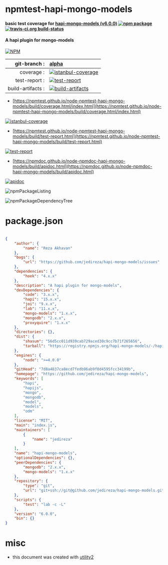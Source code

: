 # npmtest-hapi-mongo-models

#### basic test coverage for  [hapi-mongo-models (v6.0.0)](https://github.com/jedireza/hapi-mongo-models)  [![npm package](https://img.shields.io/npm/v/npmtest-hapi-mongo-models.svg?style=flat-square)](https://www.npmjs.org/package/npmtest-hapi-mongo-models) [![travis-ci.org build-status](https://api.travis-ci.org/npmtest/node-npmtest-hapi-mongo-models.svg)](https://travis-ci.org/npmtest/node-npmtest-hapi-mongo-models)

#### A hapi plugin for mongo-models

[![NPM](https://nodei.co/npm/hapi-mongo-models.png?downloads=true&downloadRank=true&stars=true)](https://www.npmjs.com/package/hapi-mongo-models)

| git-branch : | [alpha](https://github.com/npmtest/node-npmtest-hapi-mongo-models/tree/alpha)|
|--:|:--|
| coverage : | [![istanbul-coverage](https://npmtest.github.io/node-npmtest-hapi-mongo-models/build/coverage.badge.svg)](https://npmtest.github.io/node-npmtest-hapi-mongo-models/build/coverage.html/index.html)|
| test-report : | [![test-report](https://npmtest.github.io/node-npmtest-hapi-mongo-models/build/test-report.badge.svg)](https://npmtest.github.io/node-npmtest-hapi-mongo-models/build/test-report.html)|
| build-artifacts : | [![build-artifacts](https://npmtest.github.io/node-npmtest-hapi-mongo-models/glyphicons_144_folder_open.png)](https://github.com/npmtest/node-npmtest-hapi-mongo-models/tree/gh-pages/build)|

- [https://npmtest.github.io/node-npmtest-hapi-mongo-models/build/coverage.html/index.html](https://npmtest.github.io/node-npmtest-hapi-mongo-models/build/coverage.html/index.html)

[![istanbul-coverage](https://npmtest.github.io/node-npmtest-hapi-mongo-models/build/screenCapture.buildCi.browser.%252Ftmp%252Fbuild%252Fcoverage.lib.html.png)](https://npmtest.github.io/node-npmtest-hapi-mongo-models/build/coverage.html/index.html)

- [https://npmtest.github.io/node-npmtest-hapi-mongo-models/build/test-report.html](https://npmtest.github.io/node-npmtest-hapi-mongo-models/build/test-report.html)

[![test-report](https://npmtest.github.io/node-npmtest-hapi-mongo-models/build/screenCapture.buildCi.browser.%252Ftmp%252Fbuild%252Ftest-report.html.png)](https://npmtest.github.io/node-npmtest-hapi-mongo-models/build/test-report.html)

- [https://npmdoc.github.io/node-npmdoc-hapi-mongo-models/build/apidoc.html](https://npmdoc.github.io/node-npmdoc-hapi-mongo-models/build/apidoc.html)

[![apidoc](https://npmdoc.github.io/node-npmdoc-hapi-mongo-models/build/screenCapture.buildCi.browser.%252Ftmp%252Fbuild%252Fapidoc.html.png)](https://npmdoc.github.io/node-npmdoc-hapi-mongo-models/build/apidoc.html)

![npmPackageListing](https://npmtest.github.io/node-npmtest-hapi-mongo-models/build/screenCapture.npmPackageListing.svg)

![npmPackageDependencyTree](https://npmtest.github.io/node-npmtest-hapi-mongo-models/build/screenCapture.npmPackageDependencyTree.svg)



# package.json

```json

{
    "author": {
        "name": "Reza Akhavan"
    },
    "bugs": {
        "url": "https://github.com/jedireza/hapi-mongo-models/issues"
    },
    "dependencies": {
        "hoek": "4.x.x"
    },
    "description": "A hapi plugin for mongo-models",
    "devDependencies": {
        "code": "3.x.x",
        "hapi": "15.x.x",
        "joi": "9.x.x",
        "lab": "11.x.x",
        "mongo-models": "1.x.x",
        "mongodb": "2.x.x",
        "proxyquire": "1.x.x"
    },
    "directories": {},
    "dist": {
        "shasum": "56d5cc011d939cab729aced30c9cc7b71f265656",
        "tarball": "https://registry.npmjs.org/hapi-mongo-models/-/hapi-mongo-models-6.0.0.tgz"
    },
    "engines": {
        "node": ">=4.0.0"
    },
    "gitHead": "7d8a4837ca8ecd7fedb96ab9f0d4595fcc34199b",
    "homepage": "https://github.com/jedireza/hapi-mongo-models",
    "keywords": [
        "hapi",
        "hapijs",
        "mongo",
        "mongodb",
        "model",
        "models",
        "odm"
    ],
    "license": "MIT",
    "main": "index.js",
    "maintainers": [
        {
            "name": "jedireza"
        }
    ],
    "name": "hapi-mongo-models",
    "optionalDependencies": {},
    "peerDependencies": {
        "mongodb": "2.x.x",
        "mongo-models": "1.x.x"
    },
    "repository": {
        "type": "git",
        "url": "git+ssh://git@github.com/jedireza/hapi-mongo-models.git"
    },
    "scripts": {
        "test": "lab -c -L"
    },
    "version": "6.0.0",
    "bin": {}
}
```



# misc
- this document was created with [utility2](https://github.com/kaizhu256/node-utility2)
